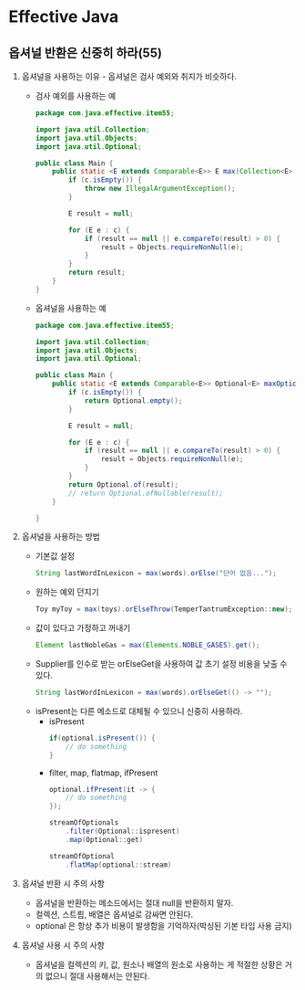 # Effective Java

## 옵셔널 반환은 신중히 하라(55)

1.  옵셔널을 사용하는 이유 - 옵셔널은 검사 예외와 취지가 비슷하다.
  
    * 검사 예외를 사용하는 예
        ~~~java
        package com.java.effective.item55;

        import java.util.Collection;
        import java.util.Objects;
        import java.util.Optional;

        public class Main {
            public static <E extends Comparable<E>> E max(Collection<E> c) {
                if (c.isEmpty()) {
                    throw new IllegalArgumentException();
                }

                E result = null;

                for (E e : c) {
                    if (result == null || e.compareTo(result) > 0) {
                        result = Objects.requireNonNull(e);
                    }
                }
                return result;
            }
        }
        ~~~
    * 옵셔널을 사용하는 예
        ~~~java
        package com.java.effective.item55;

        import java.util.Collection;
        import java.util.Objects;
        import java.util.Optional;

        public class Main {
            public static <E extends Comparable<E>> Optional<E> maxOptional(Collection<E> c) {
                if (c.isEmpty()) {
                    return Optional.empty();
                }

                E result = null;

                for (E e : c) {
                    if (result == null || e.compareTo(result) > 0) {
                        result = Objects.requireNonNull(e);
                    }
                }
                return Optional.of(result);
                // return Optional.ofNullable(result);
            }

        }
        ~~~

2. 옵셔널을 사용하는 방법
    * 기본값 설정
        ~~~java
        String lastWordInLexicon = max(words).orElse("단어 없음...");
        ~~~
    * 원하는 예외 던지기
        ~~~java
        Toy myToy = max(toys).orElseThrow(TemperTantrumException::new);
        ~~~
    * 값이 있다고 가정하고 꺼내기 
        ~~~java
        Element lastNobleGas = max(Elements.NOBLE_GASES).get();
        ~~~
    * Supplier<T>를 인수로 받는 orElseGet을 사용하여 값 초기 설정 비용을 낮출 수 있다.
        ~~~java
        String lastWordInLexicon = max(words).orElseGet(() -> "");
        ~~~ 
    * isPresent는 다른 메소드로 대체될 수 있으니 신중히 사용하라.
        * isPresent
            ~~~java
            if(optional.isPresent()) {
                // do something
            } 
            ~~~  
        * filter, map, flatmap, ifPresent
            ~~~java
            optional.ifPresent(it -> {
                // do something
            });
            ~~~ 
            ~~~java
            streamOfOptionals
                .filter(Optional::ispresent)
                .map(Optional::get)
            
            streamOfOptional
                .flatMap(optional::stream)
            ~~~

3. 옵셔널 반환 시 주의 사항
    * 옵셔널을 반환하는 메소드에서는 절대 null을 반환하지 말자.
    * 컬렉션, 스트릠, 배열은 옵셔널로 감싸면 안된다.
    * optional 은 항상 추가 비용이 발생함을 기억하자(박싱된 기본 타입 사용 금지)

4. 옵셔널 사용 시 주의 사항
    * 옵셔널을 컬렉션의 키, 값, 원소나 배열의 원소로 사용하는 게 적절한 상황은 거의 없으니 절대 사용해서는 안된다.  